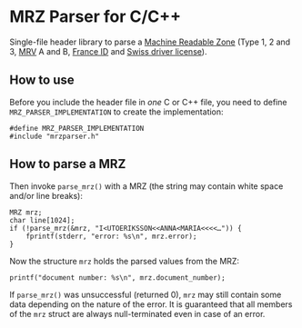 # MRZ Parser for C/C++

Single-file header library to parse a [Machine Readable Zone][mrz]
(Type 1, 2 and 3, [MRV][mrv] A and B, [France ID][france] and
[Swiss driver license][swiss]).

## How to use

Before you include the header file in *one* C or C++ file, you need to define
`MRZ_PARSER_IMPLEMENTATION` to create the implementation:

	#define MRZ_PARSER_IMPLEMENTATION
	#include "mrzparser.h"

## How to parse a MRZ

Then invoke `parse_mrz()` with a MRZ (the string may contain white space
and/or line breaks):

	MRZ mrz;
	char line[1024];
	if (!parse_mrz(&mrz, "I<UTOERIKSSON<<ANNA<MARIA<<<<…")) {
		fprintf(stderr, "error: %s\n", mrz.error);
	}

Now the structure `mrz` holds the parsed values from the MRZ:

	printf("document number: %s\n", mrz.document_number);

If `parse_mrz()` was unsuccessful (returned 0), `mrz` may still contain
some data depending on the nature of the error. It is guaranteed that
all members of the `mrz` struct are always null-terminated even in case
of an error.

[mrz]: https://en.wikipedia.org/wiki/Machine-readable_passport
[mrv]: https://en.wikipedia.org/wiki/Machine-readable_passport#Machine-readable_visas
[france]: https://en.wikipedia.org/wiki/National_identity_card_(France)
[swiss]: https://www.sg.ch/content/dam/sgch/verkehr/strassenverkehr/fahreignungsabkl%C3%A4rungen/informationen/Kreisschreiben%20ASTRA%20Schweiz.%20FAK.pdf
